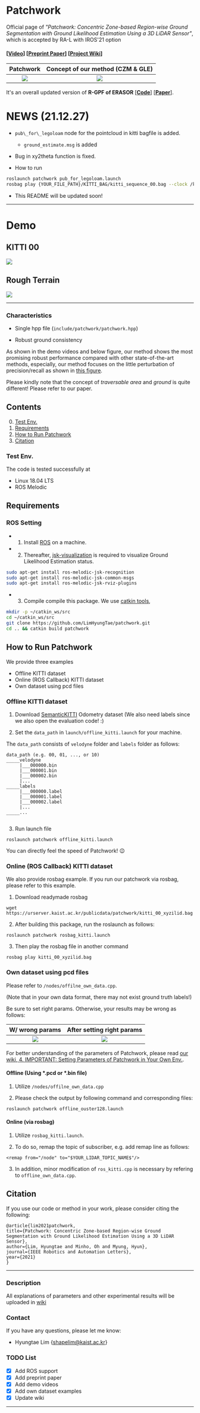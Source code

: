 # Patchwork

Official page of *"Patchwork: Concentric Zone-based Region-wise Ground Segmentation with Ground Likelihood Estimation Using a 3D LiDAR Sensor"*, which is accepted by RA-L with IROS'21 option 

#### [[Video](https://youtu.be/rclqeDi4gow)] [[Preprint Paper](https://urserver.kaist.ac.kr/publicdata/patchwork/RA_L_21_patchwork_final_submission.pdf)] [[Project Wiki](https://github.com/LimHyungTae/patchwork/wiki)]

Patchwork                  |  Concept of our method (CZM & GLE)
:-------------------------:|:-------------------------:
![](img/patchwork_concept_resized.jpg) |  ![](img/patchwork.gif)

It's an overall updated version of **R-GPF of ERASOR** [**[Code](https://github.com/LimHyungTae/ERASOR)**] [**[Paper](https://arxiv.org/abs/2103.04316)**]. 

# NEWS (21.12.27)
- `pub\_for\_legoloam` node for the pointcloud in kitti bagfile is added.
	- `ground_estimate.msg` is added
- Bug in xy2theta function is fixed.

- How to run
```bash
roslaunch patchwork pub_for_legoloam.launch
rosbag play {YOUR_FILE_PATH}/KITTI_BAG/kitti_sequence_00.bag --clock /kitti/velo/pointcloud:=/velodyne_points
```
- This README will be updated soon!
----

# Demo

## KITTI 00 

![](img/demo_kitti00_v2.gif)

## Rough Terrain

![](img/demo_terrain_v3.gif)

----


### Characteristics

* Single hpp file (`include/patchwork/patchwork.hpp`)

* Robust ground consistency

As shown in the demo videos and below figure, our method shows the most promising robust performance compared with other state-of-the-art methods, especially, our method focuses on the little perturbation of precision/recall as shown in [this figure](img/seq_00_pr_zoom.pdf).

Please kindly note that the concept of *traversable area* and *ground* is quite different! Please refer to our paper.


## Contents
0. [Test Env.](#Test-Env.)
0. [Requirements](#requirements)
0. [How to Run Patchwork](#How-to-Run-Patchwork)
0. [Citation](#citation)

### Test Env.

The code is tested successfully at
* Linux 18.04 LTS
* ROS Melodic

## Requirements

### ROS Setting
- 1. Install [ROS](http://torch.ch/docs/getting-started.html) on a machine. 
- 2. Thereafter, [jsk-visualization](https://github.com/jsk-ros-pkg/jsk_visualization) is required to visualize Ground Likelihood Estimation status.

```bash
sudo apt-get install ros-melodic-jsk-recognition
sudo apt-get install ros-melodic-jsk-common-msgs
sudo apt-get install ros-melodic-jsk-rviz-plugins
```

- 3. Compile compile this package. We use [catkin tools](https://catkin-tools.readthedocs.io/en/latest/),
```bash
mkdir -p ~/catkin_ws/src
cd ~/catkin_ws/src
git clone https://github.com/LimHyungTae/patchwork.git
cd .. && catkin build patchwork 
```

## How to Run Patchwork

We provide three examples

* Offline KITTI dataset
* Online (ROS Callback) KITTI dataset
* Own dataset using pcd files

### Offline KITTI dataset

1. Download [SemanticKITTI](http://www.semantic-kitti.org/dataset.html#download) Odometry dataset (We also need labels since we also open the evaluation code! :)

2. Set the `data_path` in `launch/offline_kitti.launch` for your machine.

The `data_path` consists of `velodyne` folder and `labels` folder as follows:

```
data_path (e.g. 00, 01, ..., or 10)
_____velodyne
     |___000000.bin
     |___000001.bin
     |___000002.bin
     |...
_____labels
     |___000000.label
     |___000001.label
     |___000002.label
     |...
_____...
   
```

3. Run launch file 
```
roslaunch patchwork offline_kitti.launch
```

You can directly feel the speed of Patchwork! :wink:

### Online (ROS Callback) KITTI dataset

We also provide rosbag example. If you run our patchwork via rosbag, please refer to this example.

1. Download readymade rosbag 

```
wget https://urserver.kaist.ac.kr/publicdata/patchwork/kitti_00_xyzilid.bag
```

2. After building this package, run the roslaunch as follows:

```
roslaunch patchwork rosbag_kitti.launch
```

3. Then play the rosbag file in another command

```
rosbag play kitti_00_xyzilid.bag
```

### Own dataset using pcd files

Please refer to `/nodes/offilne_own_data.cpp`. 

(Note that in your own data format, there may not exist ground truth labels!)

Be sure to set right params. Otherwise, your results may be wrong as follows:

W/ wrong params            | After setting right params
:-------------------------:|:-------------------------:
![](img/ouster128_wrong_elevation.png) |  ![](img/ouster128_right_elevation.png)

For better understanding of the parameters of Patchwork, please read [our wiki, 4. IMPORTANT: Setting Parameters of Patchwork in Your Own Env.](https://github.com/LimHyungTae/patchwork/wiki/4.-IMPORTANT:-Setting-Parameters-of-Patchwork-in-Your-Own-Env.).


#### Offline (Using *.pcd or *.bin file)

1. Utilize `/nodes/offilne_own_data.cpp`

2. Please check the output by following command and corresponding files:

```
roslaunch patchwork offline_ouster128.launch
```

#### Online (via rosbag)

1. Utilize `rosbag_kitti.launch`.

2. To do so, remap the topic of subscriber, e.g. add remap line as follows:

```
<remap from="/node" to="$YOUR_LIDAR_TOPIC_NAME$"/>
```

3. In addition, minor modification of `ros_kitti.cpp` is necessary by refering to `offline_own_data.cpp`.

## Citation

If you use our code or method in your work, please consider citing the following:

	@article{lim2021patchwork,
    title={Patchwork: Concentric Zone-based Region-wise Ground Segmentation with Ground Likelihood Estimation Using a 3D LiDAR Sensor},
    author={Lim, Hyungtae and Minho, Oh and Myung, Hyun},
    journal={IEEE Robotics and Automation Letters},
    year={2021}
    }

---------

### Description

All explanations of parameters and other experimental results will be uploaded in [wiki](https://github.com/LimHyungTae/patchwork/wiki)

### Contact

If you have any questions, please let me know:

- Hyungtae Lim {[shapelim@kaist.ac.kr]()}


### TODO List

- [x] Add ROS support
- [x] Add preprint paper
- [x] Add demo videos
- [x] Add own dataset examples
- [x] Update wiki

-----

